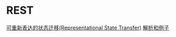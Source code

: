 # REST

[可重新表达的状态迁移(Representational State Transfer)](https://zh.wikipedia.org/wiki/%E5%85%B7%E8%B1%A1%E7%8A%B6%E6%80%81%E4%BC%A0%E8%BE%93)
[解析和例子](https://github.com/astaxie/build-web-application-with-golang/blob/master/zh/08.3.md)
